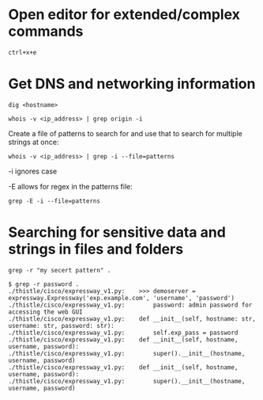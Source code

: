 # Open editor for extended/complex commands
`ctrl+x+e`

# Get DNS and networking information
`dig <hostname>`

`whois -v <ip_address> | grep origin -i`

Create a file of patterns to search for and use that to search for multiple strings at once:

`whois -v <ip_address> | grep -i --file=patterns`

-i ignores case

-E allows for regex in the patterns file:

`grep -E -i --file=patterns`

# Searching for sensitive data and strings in files and folders
`grep -r "my secert pattern" .`


```
$ grep -r password .
./thistle/cisco/expressway_v1.py:    >>> demoserver = expressway.Expressway('exp.example.com', 'username', 'password')
./thistle/cisco/expressway_v1.py:        password: admin password for accessing the web GUI
./thistle/cisco/expressway_v1.py:    def __init__(self, hostname: str, username: str, password: str):
./thistle/cisco/expressway_v1.py:        self.exp_pass = password
./thistle/cisco/expressway_v1.py:    def __init__(self, hostname, username, password):
./thistle/cisco/expressway_v1.py:        super().__init__(hostname, username, password)
./thistle/cisco/expressway_v1.py:    def __init__(self, hostname, username, password):
./thistle/cisco/expressway_v1.py:        super().__init__(hostname, username, password)
```
